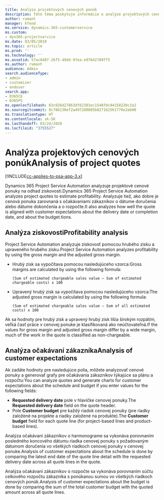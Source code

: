 ```yaml
---
title: Analýza projektových cenových ponúk
description: Táto téma poskytuje informácie o analýze projektových cenových ponúk.
author: rumant
manager: kfend
ms.service: dynamics-365-customerservice
ms.custom:
- dyn365-projectservice
ms.date: 03/05/2019
ms.topic: article
ms.prod: ''
ms.technology: ''
ms.assetid: 57ac8407-26f5-49dd-97ea-e97642789ff5
ms.author: rumant
audience: Admin
search.audienceType:
- admin
- customizer
- enduser
search.app:
- D365CE
- D365PS
ms.openlocfilehash: 63c826d27863df62301ec1548fdc94158220c3a2
ms.sourcegitcommit: 8c786230ef2a497280885b827162561776e2eb00
ms.translationtype: HT
ms.contentlocale: sk-SK
ms.lasthandoff: 03/24/2020
ms.locfileid: "3755527"
---
```

# <a name="analysis-of-project-quotes"></a><span data-ttu-id="16567-103">Analýza projektových cenových ponúk</span><span class="sxs-lookup"><span data-stu-id="16567-103">Analysis of project quotes</span></span>

[!INCLUDE[cc-applies-to-psa-app-3.x](../includes/cc-applies-to-psa-app-3x.md)]

<span data-ttu-id="16567-104">Dynamics 365 Project Service Automation analyzuje projektové cenové ponuky na odhad ziskovosti.</span><span class="sxs-lookup"><span data-stu-id="16567-104">Dynamics 365 Project Service Automation analyzes project quotes to estimate profitability.</span></span> <span data-ttu-id="16567-105">Analyzuje tiež, ako dobre je cenová ponuka zarovnaná s očakávaniami zákazníkov o dátume doručenia alebo dátume dokončenia a o rozpočte.</span><span class="sxs-lookup"><span data-stu-id="16567-105">It also analyzes how well the quote is aligned with customer expectations about the delivery date or completion date, and about the budget.tions.</span></span>

## <a name="profitability-analysis"></a><span data-ttu-id="16567-106">Analýza ziskovosti</span><span class="sxs-lookup"><span data-stu-id="16567-106">Profitability analysis</span></span>

<span data-ttu-id="16567-107">Project Service Automation analyzuje ziskovosť pomocou hrubého zisku a upraveného hrubého zisku.</span><span class="sxs-lookup"><span data-stu-id="16567-107">Project Service Automation analyzes profitability by using the gross margin and the adjusted gross margin.</span></span>

- <span data-ttu-id="16567-108">Hrubý zisk sa vypočítava pomocou nasledujúceho vzorca:</span><span class="sxs-lookup"><span data-stu-id="16567-108">Gross margins are calculated by using the following formula:</span></span>

  `
    (Sum of estimated chargeable sales value – Sum of estimated chargeable costs) x 100
  `
- <span data-ttu-id="16567-109">Upravený hrubý zisk sa vypočítava pomocou nasledujúceho vzorca:</span><span class="sxs-lookup"><span data-stu-id="16567-109">The adjusted gross margin is calculated by using the following formula:</span></span>

  `
    (Sum of estimated chargeable sales value – Sum of all estimated costs) x 100
  `

<span data-ttu-id="16567-110">Ak sa hodnoty pre hrubý zisk a upravený hrubý zisk líšia širokým rozpätím, veľká časť práce v cenovej ponuke je klasifikovaná ako neúčtovateľná.</span><span class="sxs-lookup"><span data-stu-id="16567-110">If the values for gross margin and adjusted gross margin differ by a wide margin, much of the work in the quote is classified as non-chargeable.</span></span>

## <a name="analysis-of-customer-expectations"></a><span data-ttu-id="16567-111">Analýza očakávaní zákazníka</span><span class="sxs-lookup"><span data-stu-id="16567-111">Analysis of customer expectations</span></span>

<span data-ttu-id="16567-112">Ak zadáte hodnoty pre nasledujúce polia, môžete analyzovať cenové ponuky a generovať grafy pre očakávania zákazníkov týkajúce sa plánu a rozpočtu:</span><span class="sxs-lookup"><span data-stu-id="16567-112">You can analyze quotes and generate charts for customer expectations about the schedule and budget if you enter values for the following fields:</span></span>

- <span data-ttu-id="16567-113">**Requested delivery date** pole v hlavičke cenovej ponuky.</span><span class="sxs-lookup"><span data-stu-id="16567-113">The **Requested delivery date** field on the quote header.</span></span>
- <span data-ttu-id="16567-114">Pole **Customer budget** pre každý riadok cenovej ponuky (pre riadky založené na projekte a riadky založené na produkte).</span><span class="sxs-lookup"><span data-stu-id="16567-114">The **Customer budget** field for each quote line (for project-based lines and product-based lines).</span></span>

<span data-ttu-id="16567-115">Analýza očakávaní zákazníkov o harmonograme sa vykonáva porovnaním posledného koncového dátumu riadka cenovej ponuky s požadovaným dátumom doručenia vo všetkých riadkoch cenovej ponuky v cenovej ponuke.</span><span class="sxs-lookup"><span data-stu-id="16567-115">Analysis of customer expectations about the schedule is done by comparing the latest end date of the quote line detail with the requested delivery date across all quote lines in the quote.</span></span>

<span data-ttu-id="16567-116">Analýza očakávaní zákazníkov o rozpočte sa vykonáva porovnaním súčtu celkového rozpočtu zákazníka s ponúkanou sumou vo všetkých riadkoch cenových ponúk.</span><span class="sxs-lookup"><span data-stu-id="16567-116">Analysis of customer expectations about the budget is done by comparing the sum of the total customer budget with the quoted amount across all quote lines.</span></span>
